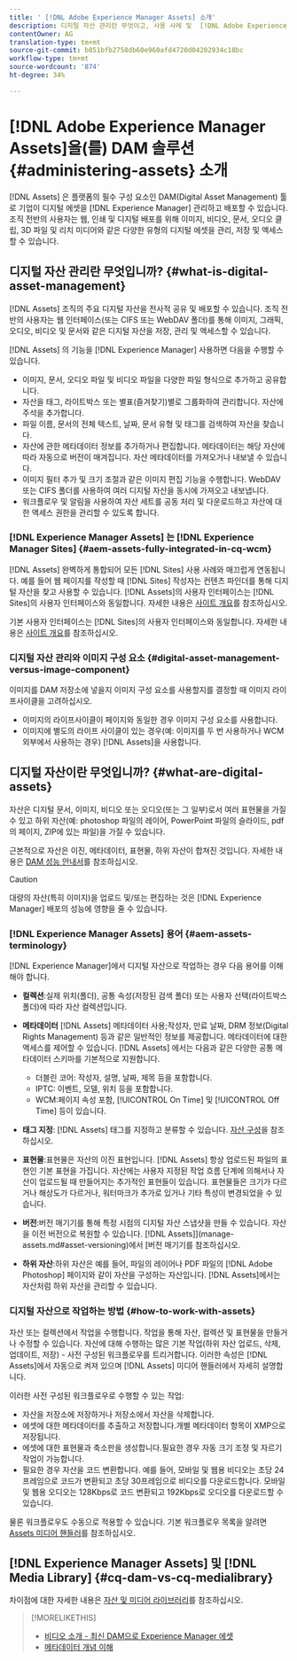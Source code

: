```yaml
---
title: ' [!DNL Adobe Experience Manager Assets] 소개'
description: 디지털 자산 관리란 무엇이고, 사용 사례 및  [!DNL Adobe Experience Manager Asset] 상품.
contentOwner: AG
translation-type: tm+mt
source-git-commit: b851bfb2758db60e960afd4720d04202934c18bc
workflow-type: tm+mt
source-wordcount: '874'
ht-degree: 34%

---
```



# [!DNL Adobe Experience Manager Assets]을(를) DAM 솔루션 {#administering-assets} 소개

[!DNL Assets] 은 플랫폼의 필수 구성 요소인 DAM(Digital Asset Management) 툴로 기업이 디지털 에셋을  [!DNL Experience Manager] 관리하고 배포할 수 있습니다. 조직 전반의 사용자는 웹, 인쇄 및 디지털 배포를 위해 이미지, 비디오, 문서, 오디오 클립, 3D 파일 및 리치 미디어와 같은 다양한 유형의 디지털 에셋을 관리, 저장 및 액세스할 수 있습니다.

## 디지털 자산 관리란 무엇입니까? {#what-is-digital-asset-management}

[!DNL Assets] 조직의 주요 디지털 자산을 전사적 공유 및 배포할 수 있습니다. 조직 전반의 사용자는 웹 인터페이스(또는 CIFS 또는 WebDAV 폴더)를 통해 이미지, 그래픽, 오디오, 비디오 및 문서와 같은 디지털 자산을 저장, 관리 및 액세스할 수 있습니다.

[!DNL Assets] 의 기능을  [!DNL Experience Manager] 사용하면 다음을 수행할 수 있습니다.

* 이미지, 문서, 오디오 파일 및 비디오 파일을 다양한 파일 형식으로 추가하고 공유합니다.
* 자산을 태그, 라이트박스 또는 별표(즐겨찾기)별로 그룹화하여 관리합니다. 자산에 주석을 추가합니다.
* 파일 이름, 문서의 전체 텍스트, 날짜, 문서 유형 및 태그를 검색하여 자산을 찾습니다.
* 자산에 관한 메타데이터 정보를 추가하거나 편집합니다. 메타데이터는 해당 자산에 따라 자동으로 버전이 매겨집니다. 자산 메타데이터를 가져오거나 내보낼 수 있습니다.
* 이미지 필터 추가 및 크기 조절과 같은 이미지 편집 기능을 수행합니다. WebDAV 또는 CIFS 폴더를 사용하여 여러 디지털 자산을 동시에 가져오고 내보냅니다.
* 워크플로우 및 알림을 사용하여 자산 세트를 공동 처리 및 다운로드하고 자산에 대한 액세스 권한을 관리할 수 있도록 합니다.

### [!DNL Experience Manager Assets] 는  [!DNL Experience Manager Sites] {#aem-assets-fully-integrated-in-cq-wcm}

[!DNL Assets] 완벽하게 통합되어 모든  [!DNL Sites] 사용 사례와 매끄럽게 연동됩니다. 예를 들어 웹 페이지를 작성할 때 [!DNL Sites] 작성자는 컨텐츠 파인더를 통해 디지털 자산을 찾고 사용할 수 있습니다. [!DNL Assets]의 사용자 인터페이스는 [!DNL Sites]의 사용자 인터페이스와 동일합니다. 자세한 내용은 [사이트 개요](/help/sites-authoring/page-authoring.md)를 참조하십시오.

기본 사용자 인터페이스는 [!DNL Sites]의 사용자 인터페이스와 동일합니다. 자세한 내용은 [사이트 개요](/help/sites-authoring/page-authoring.md)를 참조하십시오.

### 디지털 자산 관리와 이미지 구성 요소 {#digital-asset-management-versus-image-component}

이미지를 DAM 저장소에 넣을지 이미지 구성 요소를 사용할지를 결정할 때 이미지 라이프사이클을 고려하십시오.

* 이미지의 라이프사이클이 페이지와 동일한 경우 이미지 구성 요소를 사용합니다.
* 이미지에 별도의 라이프 사이클이 있는 경우(예: 이미지를 두 번 사용하거나 WCM 외부에서 사용하는 경우) [!DNL Assets]을 사용합니다.

## 디지털 자산이란 무엇입니까? {#what-are-digital-assets}

자산은 디지털 문서, 이미지, 비디오 또는 오디오(또는 그 일부)로서 여러 표현물을 가질 수 있고 하위 자산(예: photoshop 파일의 레이어, PowerPoint 파일의 슬라이드, pdf의 페이지, ZIP에 있는 파일)을 가질 수 있습니다.

근본적으로 자산은 이진, 메타데이터, 표현물, 하위 자산이 합쳐진 것입니다. 자세한 내용은 [DAM 성능 안내서](/help/sites-deploying/assets-performance-sizing.md)를 참조하십시오.

>[!CAUTION]
>
>대량의 자산(특히 이미지)을 업로드 및/또는 편집하는 것은 [!DNL Experience Manager] 배포의 성능에 영향을 줄 수 있습니다.

### [!DNL Experience Manager Assets] 용어  {#aem-assets-terminology}

[!DNL Experience Manager]에서 디지털 자산으로 작업하는 경우 다음 용어를 이해해야 합니다.

* **컬렉션**:실제 위치(폴더), 공통 속성(저장된 검색 폴더) 또는 사용자 선택(라이트박스 폴더)에 따라 자산 컬렉션입니다.

* **메타데이터** [!DNL Assets] 메타데이터 사용;작성자, 만료 날짜, DRM 정보(Digital Rights Management) 등과 같은 일반적인 정보를 제공합니다. 메타데이터에 대한 액세스를 제어할 수 있습니다. [!DNL Assets] 에서는 다음과 같은 다양한 공통 메타데이터 스키마를 기본적으로 지원합니다.

   * 더블린 코어: 작성자, 설명, 날짜, 제목 등을 포함합니다.
   * IPTC: 이벤트, 모델, 위치 등을 포함합니다.
   * WCM:페이지 속성 포함, [!UICONTROL On Time] 및 [!UICONTROL Off Time] 등이 있습니다.

* **태그 지정**: [!DNL Assets] 태그를 지정하고 분류할 수 있습니다. [자산 구성](/help/assets/organize-assets.md)을 참조하십시오.

* **표현물**:표현물은 자산의 이진 표현입니다. [!DNL Assets] 항상 업로드된 파일의 표현인 기본 표현을 가집니다. 자산에는 사용자 지정된 작업 흐름 단계에 의해서나 자산이 업로드될 때 만들어지는 추가적인 표현들이 있습니다. 표현물들은 크기가 다르거나 해상도가 다르거나, 워터마크가 추가로 있거나 기타 특성이 변경되었을 수 있습니다.

* **버전**:버전 매기기를 통해 특정 시점의 디지털 자산 스냅샷을 만들 수 있습니다. 자산을 이전 버전으로 복원할 수 있습니다.  [!DNL Assets]](manage-assets.md#asset-versioning)에서 [버전 매기기를 참조하십시오.

* **하위 자산**:하위 자산은 예를 들어, 파일의 레이어나 PDF 파일의  [!DNL Adobe Photoshop] 페이지와 같이 자산을 구성하는 자산입니다. [!DNL Assets]에서는 자산처럼 하위 자산을 관리할 수 있습니다.

### 디지털 자산으로 작업하는 방법 {#how-to-work-with-assets}

자산 또는 컬렉션에서 작업을 수행합니다. 작업을 통해 자산, 컬렉션 및 표현물을 만들거나 수정할 수 있습니다. 자산에 대해 수행하는 많은 기본 작업(하위 자산 업로드, 삭제, 업데이트, 저장) - 사전 구성된 워크플로우를 트리거합니다. 이러한 속성은 [!DNL Assets]에서 자동으로 켜져 있으며 [!DNL Assets] 미디어 핸들러에서 자세히 설명합니다.

이러한 사전 구성된 워크플로우로 수행할 수 있는 작업:

* 자산을 저장소에 저장하거나 저장소에서 자산을 삭제합니다.
* 에셋에 대한 메타데이터를 추출하고 저장합니다.개별 메타데이터 항목이 XMP으로 저장됩니다.
* 에셋에 대한 표현물과 축소판을 생성합니다.필요한 경우 자동 크기 조정 및 자르기 작업이 가능합니다.
* 필요한 경우 자산을 코드 변환합니다. 예를 들어, 모바일 및 웹용 비디오는 초당 24프레임으로 코드가 변환되고 초당 30프레임으로 비디오를 다운로드합니다. 모바일 및 웹용 오디오는 128Kbps로 코드 변환되고 192Kbps로 오디오를 다운로드할 수 있습니다.

물론 워크플로우도 수동으로 적용할 수 있습니다. 기본 워크플로우 목록을 알려면 [ Assets 미디어 핸들러](media-handlers.md)를 참조하십시오.

## [!DNL Experience Manager Assets] 및 [!DNL Media Library] {#cq-dam-vs-cq-medialibrary}

차이점에 대한 자세한 내용은 [자산 및 미디어 라이브러리](medialibrary.md)를 참조하십시오.

>[!MORELIKETHIS]
>
>* [비디오 소개 - 최신 DAM으로 Experience Manager 에셋](https://www.youtube.com/watch?v=PBwQqZgC-yo)
>* [메타데이터 개념 이해](/help/assets/metadata-concepts.md)

